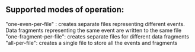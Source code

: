 

## Supported modes of operation:

"one-even-per-file" : creates separate files representing different events. Data fragments representing the same event are written to the same file
"one-fragment-per-file": creates separate files for different data fragments
"all-per-file": creates a single file to store all the events and fragments

